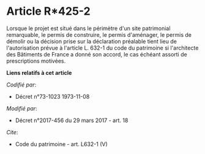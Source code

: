 # Article R*425-2

Lorsque le projet est situé dans le périmètre d'un site patrimonial remarquable, le permis de construire, le permis
d'aménager, le permis de démolir ou la décision prise sur la déclaration préalable tient lieu de l'autorisation prévue à
l'article L. 632-1 du code du patrimoine si l'architecte des Bâtiments de France a donné son accord, le cas échéant assorti
de prescriptions motivées.

**Liens relatifs à cet article**

_Codifié par_:

  - Décret n°73-1023 1973-11-08

_Modifié par_:

  - Décret n°2017-456 du 29 mars 2017 - art. 18

_Cite_:

  - Code du patrimoine - art. L632-1 (V)
